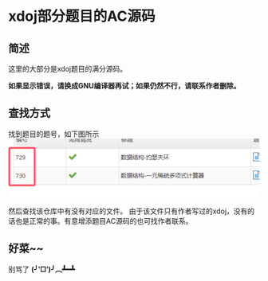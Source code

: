 # xdoj部分题目的AC源码

## 简述

这里的大部分是xdoj题目的满分源码。

**如果显示错误，请换成GNU编译器再试；如果仍然不行，请联系作者删除。**

## 查找方式

找到题目的题号，如下图所示
![题号](./tihao.png)

然后查找该仓库中有没有对应的文件。
由于该文件只有作者写过的xdoj，没有的话也是正常的事。有意增添题目AC源码的也可找作者联系。

## 好菜~~

别骂了 **(╯‵□′)╯︵┻━┻**
